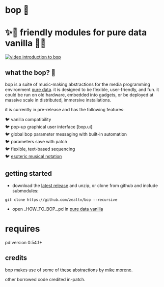 # bop 🐤

# ✨🦚 friendly modules for pure data vanilla 🦚✨

[![video introduction to bop](http://img.youtube.com/vi/5Vw00N4vCYw/0.jpg)](http://www.youtube.com/watch?v=5Vw00N4vCYw)

## what the bop? 🦜 
bop is a suite of music-making abstractions for the media programming environment [pure data](puredata.info/).  it is designed to be flexible, user-friendly, and fun.  it could be run on old hardware, embedded into gadgets, or be deployed at massive scale in distributed, immersive installations.

it is currently in pre-release and has the following features:

🐦 vanilla compatibility  
🐦 pop-up graphical user interface [bop.ui]  
🐦 global bop parameter messaging with built-in automation  
🐦 parameters save with patch  
🐦 flexible, text-based sequencing  
🐦 [esoteric musical notation](https://zeal.co/notebook/intermals/)

## getting started
- download the [latest release](https://github.com/zealtv/bop/releases) and unzip, or clone from github and include submodules:
```
git clone https://github.com/zealtv/bop --recursive
```
- open \_HOW_TO_BOP_.pd in [pure data vanilla](puredata.info/)


# requires
pd version 0.54.1+


## credits
bop makes use of some of [these](https://github.com/MikeMorenoDSP/pd-mkmr) abstractions by [mike moreno](https://mikemorenodsp.github.io/).

other borrowed code credited in-patch.